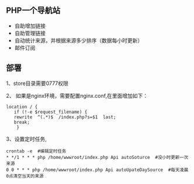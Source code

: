 ## PHP一个导航站
- 自助增加链接
- 自助管理链接
- 自动统计来源，并根据来源多少排序（数据每小时更新）
- 邮件订阅

## 部署
1、store目录需要0777权限

2、 如果是nginx环境，需要配置nginx.conf,在里面增加如下：
``` ssh
location / { 
   if (!-e $request_filename) {
   rewrite  ^(.*)$  /index.php?s=$1  last;
   break;
    }
```

3、设置定时任务,
``` ssh
crontab -e  #编辑定时任务
* */1 * * * php /home/wwwroot/index.php Api autoSoturce  #没小时更新一次来源
0 0 * * * php /home/wwwroot/index.php Api autoUpateDaySource  #每天凌晨0点清空当天的来源
```